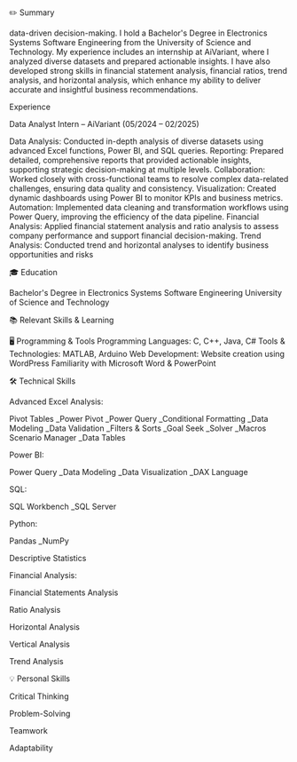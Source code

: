 ✏️ Summary

  data-driven decision-making. I hold a Bachelor's Degree in Electronics Systems Software Engineering from the University of Science and Technology. My experience includes an internship at AiVariant, where I analyzed diverse datasets and prepared actionable insights. I have also developed strong skills in financial statement analysis, financial ratios, trend analysis, and horizontal analysis, which enhance my ability to deliver accurate and insightful business recommendations.

Experience

Data Analyst Intern – AiVariant (05/2024 – 02/2025)

Data Analysis: Conducted in-depth analysis of diverse datasets using advanced Excel functions, Power BI, and SQL queries.
Reporting: Prepared detailed, comprehensive reports that provided actionable insights, supporting strategic decision-making at multiple levels.
Collaboration: Worked closely with cross-functional teams to resolve complex data-related challenges, ensuring data quality and consistency.
Visualization: Created dynamic dashboards using Power BI to monitor KPIs and business metrics.
Automation: Implemented data cleaning and transformation workflows using Power Query, improving the efficiency of the data pipeline.
Financial Analysis: Applied financial statement analysis and ratio analysis to assess company performance and support financial decision-making.
Trend Analysis: Conducted trend and horizontal analyses to identify business opportunities and risks

🎓 Education

Bachelor's Degree in Electronics Systems Software Engineering
University of Science and Technology

📚 Relevant Skills & Learning

🖥️ Programming & Tools
Programming Languages: C, C++, Java, C#
Tools & Technologies: MATLAB, Arduino
Web Development: Website creation using WordPress
Familiarity with Microsoft Word & PowerPoint

🛠️ Technical Skills

Advanced Excel Analysis:

Pivot Tables
_Power Pivot
_Power Query
_Conditional Formatting
_Data Modeling
_Data Validation
_Filters & Sorts
_Goal Seek
_Solver
_Macros
Scenario Manager
_Data Tables

Power BI:

Power Query
_Data Modeling
_Data Visualization
_DAX Language

SQL:

SQL Workbench
_SQL Server

Python:

Pandas
_NumPy

Descriptive Statistics

Financial Analysis:

Financial Statements Analysis

Ratio Analysis

Horizontal Analysis

Vertical Analysis

Trend Analysis


💡 Personal Skills

Critical Thinking

Problem-Solving

Teamwork

Adaptability
